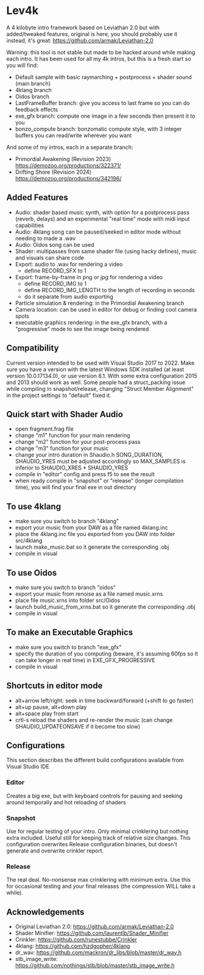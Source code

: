 # Lev4k
A 4 kilobyte intro framework based on Leviathan 2.0 but with added/tweaked features, original is here, you should probably use it instead, it's great: https://github.com/armak/Leviathan-2.0

Warning: this tool is not stable but made to be hacked around while making each intro.
It has been used for all my 4k intros, but this is a fresh start so you will find:
- Default sample with basic raymarching + postprocess + shader sound (main branch)
- 4klang branch
- Oidos branch
- LastFrameBuffer branch: give you access to last frame so you can do feedback effects
- exe_gfx branch: compute one image in a few seconds then present it to you
- bonzo_compute branch: bonzomatic compute style, with 3 integer buffers you can read/write wherever you want

And some of my intros, each in a separate branch:
- Primordial Awakening (Revision 2023) https://demozoo.org/productions/322371/
- Drifting Shore (Revision 2024) https://demozoo.org/productions/342196/

## Added Features
* Audio: shader based music synth, with option for a postprocess pass (reverb, delays) and an experimental "real time" mode with midi input capabilities
* Audio: 4klang song can be paused/seeked in editor mode without needing to made a .wav
* Audio: Oidos song can be used
* Shader: multipasses from same shader file (using hacky defines), music and visuals can share code
* Export: audio to .wav for rendering a video
    * define RECORD_SFX to 1
* Export: frame-by-frame in png or jpg for rendering a video
    * define RECORD_IMG to 1
    * define RECORD_IMG_LENGTH to the length of recording in seconds
    * do it separate from audio exporting
* Particle simulation & rendering: in the Primordial Awakening branch
* Camera location: can be used in editor for debug or finding cool camera spots
* executable graphics rendering: in the exe_gfx branch, with a "progressive" mode to see the image being rendered

## Compatibility
Current version intended to be used with Visual Studio 2017 to 2022. Make sure you have a version with the latest Windows SDK installed (at least version 10.0.17134.0), or use version 8.1. With some extra configuration 2015 and 2013 should work as well. Some people had a struct_packing issue while compiling in snapshot/release, changing "Struct Member Alignment" in the project settings to "default" fixed it.

## Quick start with Shader Audio
- open fragment.frag file
- change "m1" function for your main rendering
- change "m2" function for your post-process pass
- change "m3" function for your music
- change your intro duration in Shaudio.h SONG_DURATION, SHAUDIO_YRES must be adjusted accordingly so MAX_SAMPLES is inferior to SHAUDIO_XRES * SHAUDIO_YRES
- compile in "editor" config and press f5 to see the result
- when ready compile in "snapshot" or "release" (longer compilation time), you will find your final exe in out directory

## To use 4klang
- make sure you switch to branch "4klang"
- export your music from your DAW as a file named 4klang.inc
- place the 4klang.inc file you exported from you DAW into folder src/4klang
- launch make_music.bat so it generate the corresponding .obj
- compile in visual

## To use Oidos
- make sure you switch to branch "oidos"
- export your music from renoise as a file named music.xrns
- place file music.xrns into folder src/Oidos
- launch build_music_from_xrns.bat so it generate the corresponding .obj
- compile in visual

## To make an Executable Graphics
- make sure you switch to branch "exe_gfx"
- specify the duration of you computing (beware, it's assuming 60fps so it can take longer in real time) in EXE_GFX_PROGRESSIVE
- compile in visual

## Shortcuts in editor mode
- alt+arrow left/right: seek in time backward/forward (+shift to go faster)
- alt+up pause, alt+down play
- alt+space play from start
- crtl-s reload the shaders and re-render the music (can change SHAUDIO_UPDATEONSAVE if it become too slow)

## Configurations
This section describes the different build configurations available from Visual Studio IDE
### Editor
Creates a big exe, but with keyboard controls for pausing and seeking around temporally and hot reloading of shaders
### Snapshot
Use for regular testing of your intro. Only minimal crinklering but nothing extra included. Useful still for keeping track of relative size changes. This configuration overwrites Release configuration binaries, but doesn't generate and overwrite crinkler report.
### Release
The real deal. No-nonsense max crinklering with minimum extra. Use this for occasional testing and your final releases (the compression WILL take a while).

## Acknowledgements
- Original Leviathan 2.0: https://github.com/armak/Leviathan-2.0
- Shader Minifier: https://github.com/laurentlb/Shader_Minifier
- Crinkler: https://github.com/runestubbe/Crinkler
- 4klang: https://github.com/hzdgopher/4klang
- dr_wav: https://github.com/mackron/dr_libs/blob/master/dr_wav.h
- stb_image_write: https://github.com/nothings/stb/blob/master/stb_image_write.h